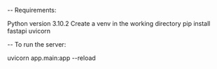 -- Requirements:

Python version 3.10.2
Create a venv in the working directory
pip install fastapi uvicorn

-- To run the server: 

uvicorn app.main:app --reload